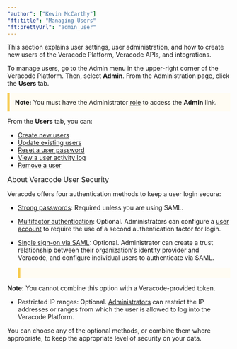 ```yaml
---
"author": ["Kevin McCarthy"]
"ft:title": "Managing Users"
"ft:prettyUrl": "admin_user"
---
```


This section explains user settings, user administration, and how to create new users of the Veracode Platform, Veracode APIs, and integrations.

To manage users, go to the Admin menu in the upper-right corner of the Veracode Platform. Then, select **Admin**. From the Administration page, click the **Users** tab.

<p style="background-color:#FFFCF3; padding: 12px; border-left: 5px solid #F7CD55;">
<b>Note:</b> You must have the Administrator  <a href="https://docs.veracode.com/r/c_role_permissions">role</a> to access the <b>Admin</b> link.
</p>

From the **Users** tab, you can:

-   [Create new users](https://docs.veracode.com/r/t_create_users)
-   [Update existing users](https://docs.veracode.com/r/t_manage_user)
-   [Reset a user password](https://docs.veracode.com/r/t_reset_password)
-   [View a user activity log](https://docs.veracode.com/r/t_activity_log)
-   [Remove a user](https://docs.veracode.com/r/t_remove_user)

<p><span style="font-size: medium;">About Veracode User Security</span></p>

Veracode offers four authentication methods to keep a user login secure:

-   [Strong passwords](https://docs.veracode.com/r/using_password): Required unless you are using SAML.
-   [Multifactor authentication](https://docs.veracode.com/r/t_configure_mfa): Optional. Administrators can configure a [user account](https://docs.veracode.com/r/c_about_veracode_accounts) to require the use of a second authentication factor for login.
-   [Single sign-on via SAML](https://docs.veracode.com/r/about_saml): Optional. Administrator can create a trust relationship between their organization's identity provider and Veracode, and configure individual users to authenticate via SAML.

    <p style="background-color:#FFFCF3; padding: 12px; border-left: 5px solid #F7CD55;">
<b>Note:</b> You cannot combine this option with a Veracode-provided token.
</p>

-   Restricted IP ranges: Optional. [Administrators](https://docs.veracode.com/r/admin_api) can restrict the IP addresses or ranges from which the user is allowed to log into the Veracode Platform.

You can choose any of the optional methods, or combine them where appropriate, to keep the appropriate level of security on your data.
